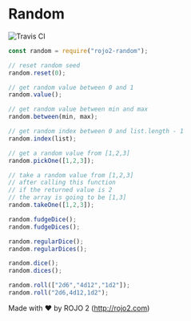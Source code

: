 # Random
![Travis CI](https://travis-ci.org/rojo2/random.svg?branch=master)

```javascript
const random = require("rojo2-random");

// reset random seed
random.reset(0);

// get random value between 0 and 1
random.value();

// get random value between min and max
random.between(min, max);

// get random index between 0 and list.length - 1
random.index(list);

// get a random value from [1,2,3]
random.pickOne([1,2,3]);

// take a random value from [1,2,3]
// after calling this function
// if the returned value is 2
// the array is going to be [1,3]
random.takeOne([1,2,3]);

random.fudgeDice();
random.fudgeDices();

random.regularDice();
random.regularDices();

random.dice();
random.dices();

random.roll(["2d6","4d12","1d2"]);
random.roll("2d6,4d12,1d2");
```

Made with ❤ by ROJO 2 (http://rojo2.com)
